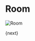 # Room


<img class="screenshot" alt="Room" src="{{docs_base_url}}/assets/img/schools/setup/room.png">

{next}